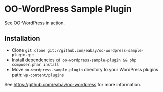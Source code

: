 # OO-WordPress Sample Plugin

See OO-WordPress in action.

## Installation
* Clone `git clone git://github.com/eabay/oo-wordpress-sample-plugin.git`
* Install dependencies `cd oo-wordpress-sample-plugin && php composer.phar install`
* Move `oo-wordpress-sample-plugin` directory to your WordPress plugins path: `wp-content/plugins`


See https://github.com/eabay/oo-wordpress for more information.